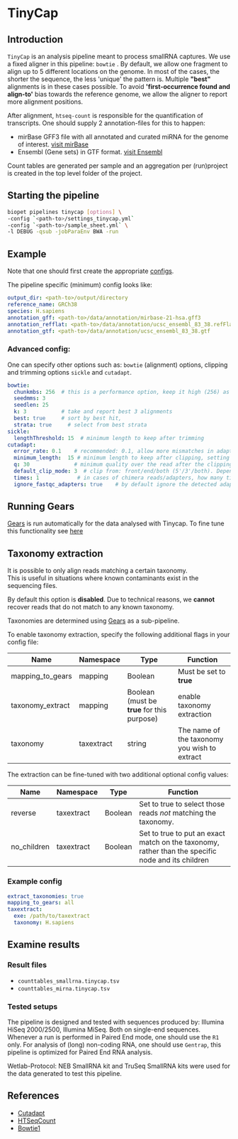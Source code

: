 # TinyCap

## Introduction

``TinyCap`` is an analysis pipeline meant to process smallRNA captures. We use a fixed aligner in this pipeline: `bowtie` .
By default, we allow one fragment to align up to 5 different locations on the genome. In most of the cases, the shorter 
the sequence, the less 'unique' the pattern is. Multiple **"best"** alignments is in these cases possible.
To avoid **'first-occurrence found and align-to'** bias towards the reference genome, we allow the aligner 
to report more alignment positions.

After alignment, `htseq-count` is responsible for the quantification of transcripts. 
One should supply 2 annotation-files for this to happen:

- mirBase GFF3 file with all annotated and curated miRNA for the genome of interest. [visit mirBase](http://www.mirbase.org/ftp.shtml)
- Ensembl (Gene sets) in GTF format. [visit Ensembl](http://www.ensembl.org/info/data/ftp/index.html) 

Count tables are generated per sample and an aggregation per (run)project is created in the top level folder of the project.


## Starting the pipeline

```bash
biopet pipelines tinycap [options] \
-config `<path-to>/settings_tinycap.yml`
-config `<path-to>/sample_sheet.yml` \
-l DEBUG -qsub -jobParaEnv BWA -run
```

## Example

Note that one should first create the appropriate [configs](../../general/config.md).

The pipeline specific (minimum) config looks like:

```yaml
output_dir: <path-to>/output/directory
reference_name: GRCh38
species: H.sapiens
annotation_gff: <path-to>/data/annotation/mirbase-21-hsa.gff3
annotation_refflat: <path-to>/data/annotation/ucsc_ensembl_83_38.refFlat
annotation_gtf: <path-to>/data/annotation/ucsc_ensembl_83_38.gtf
```


### Advanced config:

One can specify other options such as: `bowtie` (alignment) options, clipping and trimming options `sickle` and `cutadapt`.
```yaml
bowtie: 
  chunkmbs: 256  # this is a performance option, keep it high (256) as many alternative alignments are possible
  seedmms: 3
  seedlen: 25
  k: 3           # take and report best 3 alignments 
  best: true     # sort by best hit,
  strata: true     # select from best strata
sickle: 
  lengthThreshold: 15  # minimum length to keep after trimming
cutadapt: 
  error_rate: 0.1    # recommended: 0.1, allow more mismatches in adapter to be clipped of (ratio)
  minimum_length:  15 # minimum length to keep after clipping, setting lower will cause multiple alignments afterwards
  q: 30              # minimum quality over the read after the clipping in order to keep and report the read
  default_clip_mode: 3  # clip from: front/end/both (5'/3'/both). Depending on the protocol.
  times: 1            # in cases of chimera reads/adapters, how many times should cutadapt try to remove am adapter-sequence
  ignore_fastqc_adapters: true    # by default ignore the detected adapters by FastQC. These tend to give false positive hits for smallRNA projects.
```

## Running Gears
[Gears](../gears.md) is run automatically for the data analysed with Tinycap.
To fine tune this functionality see [here](multisamplemapping.md#Running-Gears)

## Taxonomy extraction 

It is possible to only align reads matching a certain taxonomy.  
This is useful in situations where known contaminants exist in the sequencing files.

By default this option is **disabled**. 
Due to technical reasons, we **cannot** recover reads that do not match to any known taxonomy.

Taxonomies are determined using [Gears](../gears.md) as a sub-pipeline. 

To enable taxonomy extraction, specify the following additional flags in your
config file:

| Name | Namespace | Type | Function |
| ---- | --------- | ---- | -------- |
| mapping_to_gears | mapping | Boolean | Must be set to **true** |
| taxonomy_extract | mapping | Boolean (must be **true** for this purpose) | enable taxonomy extraction |
| taxonomy | taxextract | string | The name of the taxonomy you wish to extract | 

The extraction can be fine-tuned with two additional optional config values:
 
 | Name | Namespace | Type | Function |
 | ---- | --------- | ---- | -------- |
 | reverse | taxextract | Boolean | Set to true to select those reads _not_ matching the taxonomy. |
 | no_children | taxextract | Boolean | Set to true to put an exact match on the taxonomy, rather than the specific node and its children |
 
### Example config
 
```yaml
extract_taxonomies: true
mapping_to_gears: all
taxextract:
  exe: /path/to/taxextract
  taxonomy: H.sapiens
```
 

## Examine results

### Result files

- `counttables_smallrna.tinycap.tsv`
- `counttables_mirna.tinycap.tsv`


### Tested setups

The pipeline is designed and tested with sequences produced by: Illumina HiSeq 2000/2500, Illumina MiSeq. Both on single-end sequences.
Whenever a run is performed in Paired End mode, one should use the `R1` only. For analysis of (long) non-coding RNA, one should use `Gentrap`, this pipeline is optimized for Paired End RNA analysis.


Wetlab-Protocol: NEB SmallRNA kit and TruSeq SmallRNA kits were used for the data generated to test this pipeline.


## References

- [Cutadapt](https://github.com/marcelm/cutadapt)
- [HTSeqCount](http://www-huber.embl.de/HTSeq/doc/overview.html)
- [Bowtie1](http://bowtie-bio.sourceforge.net/index.shtml)

